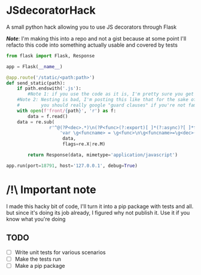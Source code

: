 # JSdecoratorHack
A small python hack allowing you to use JS decorators through Flask

_**Note**_: I'm making this into a repo and not a gist because at some point I'll refacto this code into something actually usable and covered by tests

```python
from flask import Flask, Response

app = Flask(__name__)

@app.route('/static/<path:path>')
def send_static(path):
    if path.endswith('.js'):
        #Note 1: if you use the code as it is, I'm pretty sure you get an arbitrary file read vuln
	#Note 2: Nesting is bad, I'm posting this like that for the sake of simplicity but 
	#        you should really google "guard clauses" if you're not familiar with the concept)
	with open(f'front/{path}', 'r') as f:
	    data = f.read()
	data = re.sub(
	            r'^@(?P<dec>.*)\n(?P<func>(?:export)[ ]*(?:async)?[ ]*function (?P<funcname>[^(]*).*$(?:.*\n)*?(?:^}$))',
                    'var \g<funcname> = \g<func>\n\g<funcname>=\g<dec>(\g<funcname>);\nexport var \g<funcname>;',
                     data,
                     flags=re.X|re.M)

        return Response(data, mimetype='application/javascript')

app.run(port=18791, host='127.0.0.1', debug=True)
```



# /!\ Important note

I made this hacky bit of code, I'll turn it into a pip package with tests and all. but since it's doing its job already,
I figured why not publish it. Use it if you know what you're doing

## TODO

* [ ] Write unit tests for various scenarios
* [ ] Make the tests run
* [ ] Make a pip package
